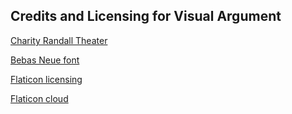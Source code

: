 ## Credits and Licensing for Visual Argument

[ Charity Randall Theater ](https://www.play.pitt.edu/about/performance-spaces/charity-randall-theatre)

[ Bebas Neue font ](https://github.com/dharmatype/Bebas-Neue)

[ Flaticon licensing ](https://file000.flaticon.com/downloads/license/license.pdf)

[ Flaticon cloud ](https://www.flaticon.com/authors/creaticca-creative-agency)
